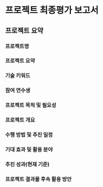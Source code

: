 # 프로젝트 최종평가 보고서

## 프로젝트 요약

### 프로젝트명

### 프로젝트 요약

### 기술 키워드

### 참여 연수생

### 프로젝트 목적 및 필요성

### 프로젝트 개요

### 수행 방법 및 추진 일정

### 기대 효과 및 활용 분야

### 추진 성과(현재 기준)

### 프로젝트 결과물 후속 활용 방안





